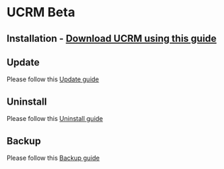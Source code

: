 # UCRM Beta

## Installation - [Download UCRM using this guide](https://github.com/U-CRM/billing/wiki/Installation-guide)

## Update 
Please follow this [Update guide](https://github.com/U-CRM/billing/wiki/Update-guide)

## Uninstall 
Please follow this [Uninstall guide](https://github.com/U-CRM/billing/wiki/Uninstall-guide)

## Backup
Please follow this [Backup guide](https://github.com/U-CRM/billing/wiki/Data-backup)
